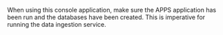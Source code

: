 When using this console application, make sure the APPS application has been run and the databases have been created. This is imperative for running the data ingestion service. 
